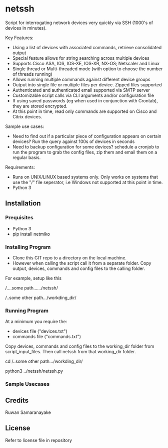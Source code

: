 # netssh
Script for interrogating network devices very quickly via SSH (1000's of devices in minutes).

Key Features:

- Using a list of devices with associated commands, retrieve consolidated output
- Special feature allows for string searching across multiple devices
- Supports Cisco ASA, IOS, IOS-XE, IOS-XR, NX-OS; Netscaler and Linux
- Single thread or Multi-threaded mode (with option to choose the number of threads running)
- Allows running multiple commands against different device groups
- Output into single file or multiple files per device. Zipped files supported
- Authenticated and authenticated email supported via SMTP server
- Customizable script calls via CLI arguments and/or configuration file
- If using saved passwords (eg when used in conjunction with Crontab), they are stored encrypted.
- At this point in time, read only commands are supported on Cisco and Citrix devices.

Sample use cases:

- Need to find out if a particular piece of configuration appears on certain devices? Run the query against 100s of devices in seconds
- Need to backup configuration for some devices? schedule a cronjob to run the program to grab the config files, zip them and email them on a regular basis.

Requirements:

- Runs on UNIX/LiNUX based systems only. Only works on systems that use the "/" file seperator, i.e Windows not supported at this point in time.
- Python 3

## Installation
### Prequisites

- Python 3
- pip install netmiko

### Installing Program
- Clone this GIT repo to a directory on the local machine.
- However when calling the script call it from a separate folder. Copy output, devices, commands and config files to the calling folder.

For example, setup like this

/....some path....../netssh/

/..some other path.../workding_dir/


### Running Program

At a minimum you require the:

- devices file ("devices.txt")
- commands file ("commands.txt")



Copy devices, commands and config files to the working_dir folder from script_input_files. Then call netssh from that working_dir folder.

cd /..some other path.../workding_dir/

python3 ../netssh/netssh.py





### Sample Usecases






## Credits
Ruwan Samaranayake
## License
Refer to license file in repository
